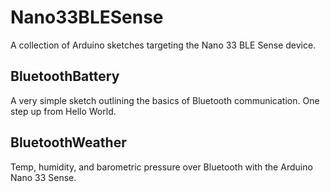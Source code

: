 # Nano33BLESense
A collection of Arduino sketches targeting the Nano 33 BLE Sense device. 

## BluetoothBattery
A very simple sketch outlining the basics of Bluetooth communication. One step up from Hello World.

## BluetoothWeather
Temp, humidity, and barometric pressure over Bluetooth with the Arduino Nano 33 Sense.

